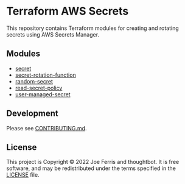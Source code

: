 # Terraform AWS Secrets

This repository contains Terraform modules for creating and rotating secrets
using AWS Secrets Manager.

## Modules

* [secret](./secret/README.md)
* [secret-rotation-function](./secret-rotation-function/README.md)
* [random-secret](./random-secret/README.md)
* [read-secret-policy](./read-secret-policy/README.md)
* [user-managed-secret](./user-managed-secret/README.md)

## Development

Please see [CONTRIBUTING.md](./CONTRIBUTING.md).

## License

This project is Copyright © 2022 Joe Ferris and thoughtbot. It is free
software, and may be redistributed under the terms specified in the [LICENSE]
file.

[LICENSE]: ./LICENSE

<!-- START /templates/footer.md -->
<!-- END /templates/footer.md -->
